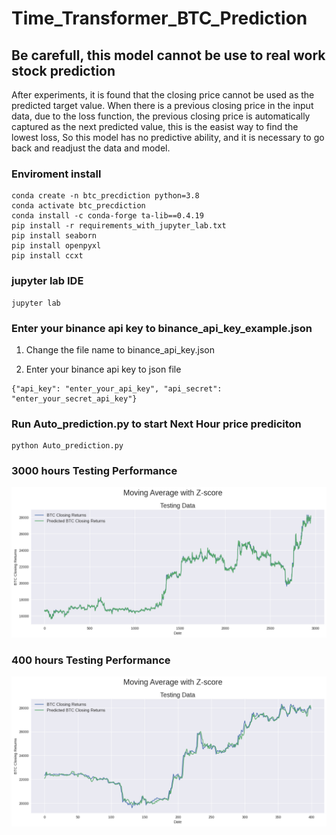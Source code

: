 # Time_Transformer_BTC_Prediction

## Be carefull, this model cannot be use to real work stock prediction

After experiments, it is found that the closing price cannot be used as the predicted target value. When there is a previous closing price in the input data, due to the loss function, the previous closing price is automatically captured as the next predicted value, this is the easist way to find the lowest loss, So this model has no predictive ability, and it is necessary to go back and readjust the data and model.

### Enviroment install

```
conda create -n btc_precdiction python=3.8
conda activate btc_precdiction
conda install -c conda-forge ta-lib==0.4.19
pip install -r requirements_with_jupyter_lab.txt
pip install seaborn
pip install openpyxl
pip install ccxt
```
### jupyter lab IDE
```
jupyter lab
```

### Enter your binance api key to binance_api_key_example.json

1. Change the file name to binance_api_key.json 

2. Enter your binance api key to json file
```
{"api_key": "enter_your_api_key", "api_secret": "enter_your_secret_api_key"}
```

### Run Auto_prediction.py to start Next Hour price prediciton 

```
python Auto_prediction.py
```

### 3000 hours Testing Performance

![image](https://github.com/Rainman5042/Time_Transformer_BTC_Prediction/blob/main/testing_performance.png)

### 400 hours Testing Performance
![image](https://github.com/Rainman5042/Time_Transformer_BTC_Prediction/blob/main/400_testing_performance.png)
